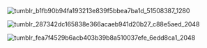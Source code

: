 ![tumblr_b1fb90b94fa193213e839f5bbea7ba1d_51508387_1280](https://github.com/gooicide/gooicide/assets/163074010/40ff1466-2fd8-4029-9ecc-78e018a069f3)

![tumblr_287342dc165838e366acaeb941d20b27_c88e5aed_2048](https://github.com/gooicide/gooicide/assets/163074010/ae668b23-a108-4af5-a265-9c7bdb1de3f6)

![tumblr_fea7f4529b6acb403b39b8a510037efe_6edd8ca1_2048](https://github.com/gooicide/gooicide/assets/163074010/b1a80abf-92d4-493a-8a35-844ba6d95d82)
